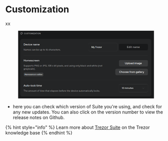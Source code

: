 # Customization

xx

<figure><img src="../../.gitbook/assets/Customization.png" alt=""><figcaption></figcaption></figure>

* here you can check which version of Suite you're using, and check for any new updates. You can also click on the version number to view the release notes on Github.

{% hint style="info" %}
Learn more about [Trezor Suite](https://trezor.io/learn/a/trezor-suite-app-settings) on the Trezor knowledge base&#x20;
{% endhint %}
